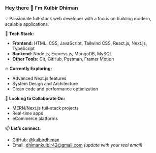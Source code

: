 ### Hey there 👋 I'm Kulbir Dhiman

💡 Passionate full-stack web developer with a focus on building modern, scalable applications.

🧠 **Tech Stack:**
- **Frontend:** HTML, CSS, JavaScript, Tailwind CSS, React.js, Next.js, TypeScript
- **Backend:** Node.js, Express.js, MongoDB, MySQL
- **Other Tools:** Git, GitHub, Postman, Framer Motion

🔥 **Currently Exploring:** 
- Advanced Next.js features
- System Design and Architecture
- Clean code and performance optimization

🤝 **Looking to Collaborate On:**
- MERN/Next.js full-stack projects
- Real-time apps
- eCommerce platforms

📫 **Let’s connect:**
- GitHub: [@kulbirdhiman](https://github.com/kulbirdhiman)
- Email: dhimankulbir42@gmail.com *(update with your real email)*

